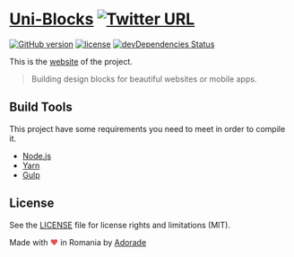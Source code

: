 # [Uni-Blocks](https://blocks.adorade.ro/) [![Twitter URL](https://img.shields.io/twitter/url?url=https%3A%2F%2Fblocks.adorade.ro)](https://twitter.com/intent/tweet?text=Uni-Block%20-%20building%20blocks%20for%20beautiful%20websites%20&url=https://blocks.adorade.ro&hashtags=design,blocks,webdesign,development,mobileapp,webapp,website,templates)

[![GitHub version](https://img.shields.io/github/package-json/v/adorade/uni-blocks.svg?label=&color=green&logo=github)](https://github.com/adorade/uni-blocks/blob/master/package.json)
[![license](https://img.shields.io/github/license/adorade/uni-blocks.svg?label=)](https://mit-license.org)
[![devDependencies Status](https://img.shields.io/david/dev/adorade/uni-blocks.svg?label=deps)](https://david-dm.org/adorade/uni-blocks?type=dev)

This is the [website](https://blocks.adorade.ro/) of the project.

> Building design blocks for beautiful websites or mobile apps.

## Build Tools

This project have some requirements you need to meet in order to compile it.

* [Node.js](https://nodejs.org/)
* [Yarn](https://yarnpkg.com/en/)
* [Gulp](http://gulpjs.com/)

## License

See the [LICENSE](LICENSE) file for license rights and limitations (MIT).

Made with <span style="color: #e25555;">&hearts;</span> in Romania by [Adorade](https://adorade.ro)
